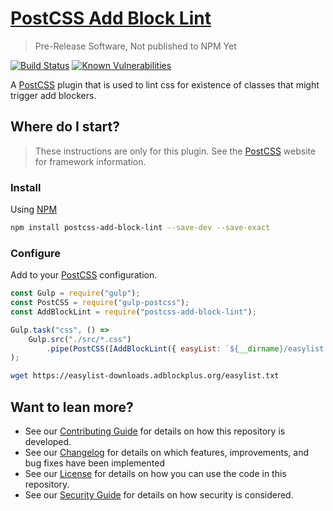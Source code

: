 # [PostCSS Add Block Lint](https://github.com/dbtedman/postcss-add-block-lint)

> Pre-Release Software, Not published to NPM Yet

[![Build Status](https://travis-ci.org/dbtedman/postcss-add-block-lint.svg?branch=master)](https://travis-ci.org/dbtedman/postcss-add-block-lint)
[![Known Vulnerabilities](https://snyk.io/test/github/dbtedman/postcss-add-block-lint/badge.svg)](https://snyk.io/test/github/dbtedman/postcss-add-block-lint)

A [PostCSS](http://postcss.org) plugin that is used to lint css for existence of classes that might trigger add blockers.

## Where do I start?

> These instructions are only for this plugin. See the [PostCSS](http://postcss.org) website for framework information.

### Install

Using [NPM](https://www.npmjs.com)

```bash
npm install postcss-add-block-lint --save-dev --save-exact
```

### Configure

Add to your [PostCSS](http://postcss.org) configuration.

```javascript
const Gulp = require("gulp");
const PostCSS = require("gulp-postcss");
const AddBlockLint = require("postcss-add-block-lint");

Gulp.task("css", () =>
    Gulp.src("./src/*.css")
        .pipe(PostCSS([AddBlockLint({ easyList: `${__dirname}/easylist.txt` })]))
);
```

```bash
wget https://easylist-downloads.adblockplus.org/easylist.txt
```

## Want to lean more?

-   See our [Contributing Guide](CONTRIBUTING.md) for details on how this repository is developed.
-   See our [Changelog](CHANGELOG.md) for details on which features, improvements, and bug fixes have been implemented
-   See our [License](LICENSE.md) for details on how you can use the code in this repository.
-   See our [Security Guide](SECURITY.md) for details on how security is considered.
